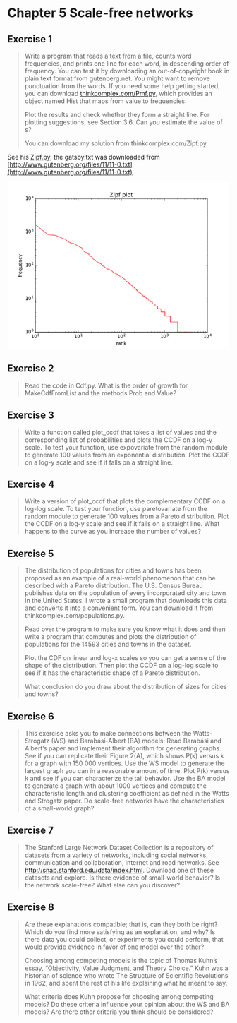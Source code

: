 # Chapter 5 Scale-free networks

## Exercise 1  
>Write a program that reads a text from a file, counts word frequencies, and prints one line for each word, in descending order of frequency. You can test it by downloading an out-of-copyright book in plain text format from gutenberg.net. You might want to remove punctuation from the words.
>If you need some help getting started, you can download [thinkcomplex.com/Pmf.py](thinkcomplex.com/Pmf.py), which provides an object named Hist that maps from value to frequencies.
>
>Plot the results and check whether they form a straight line. For plotting suggestions, see Section 3.6. Can you estimate the value of s?
>
>You can download my solution from thinkcomplex.com/Zipf.py  

See his [Zipf.py](Zipf.py), the gatsby.txt was downloaded from [http://www.gutenberg.org/files/11/11-0.txt](http://www.gutenberg.org/files/11/11-0.txt)  

![Zipf frequencies plot](ZipfPlot.png)


## Exercise 2  
>Read the code in Cdf.py. What is the order of growth for MakeCdfFromList and the methods Prob and Value?



## Exercise 3  
>Write a function called plot_ccdf that takes a list of values and the corresponding list of probabilities and plots the CCDF on a log-y scale.
>To test your function, use expovariate from the random module to generate 100 values from an exponential distribution. Plot the CCDF on a log-y scale and see if it falls on a straight line.



## Exercise 4  
>Write a version of plot_ccdf that plots the complementary CCDF on a log-log scale.
>To test your function, use paretovariate from the random module to generate 100 values from a Pareto distribution. Plot the CCDF on a log-y scale and see if it falls on a straight line. What happens to the curve as you increase the number of values?



## Exercise 5  
>The distribution of populations for cities and towns has been proposed as an example of a real-world phenomenon that can be described with a Pareto distribution.
>The U.S. Census Bureau publishes data on the population of every incorporated city and town in the United States. I wrote a small program that downloads this data and converts it into a convenient form. You can download it from thinkcomplex.com/populations.py.
>
>Read over the program to make sure you know what it does and then write a program that computes and plots the distribution of populations for the 14593 cities and towns in the dataset.
>
>Plot the CDF on linear and log-x scales so you can get a sense of the shape of the distribution. Then plot the CCDF on a log-log scale to see if it has the characteristic shape of a Pareto distribution.
>
>What conclusion do you draw about the distribution of sizes for cities and towns?



## Exercise 6  
>This exercise asks you to make connections between the Watts-Strogatz (WS) and Barabási-Albert (BA) models:
>Read Barabási and Albert’s paper and implement their algorithm for generating graphs. See if you can replicate their Figure 2(A), which shows P(k) versus k for a graph with 150 000 vertices.
>Use the WS model to generate the largest graph you can in a reasonable amount of time. Plot P(k) versus k and see if you can characterize the tail behavior.
>Use the BA model to generate a graph with about 1000 vertices and compute the characteristic length and clustering coefficient as defined in the Watts and Strogatz paper. Do scale-free networks have the characteristics of a small-world graph?



## Exercise 7  
>The Stanford Large Network Dataset Collection is a repository of datasets from a variety of networks, including social networks, communication and collaboration, Internet and road networks. See http://snap.stanford.edu/data/index.html.
>Download one of these datasets and explore. Is there evidence of small-world behavior? Is the network scale-free? What else can you discover?



## Exercise 8  
>Are these explanations compatible; that is, can they both be right? Which do you find more satisfying as an explanation, and why?
>Is there data you could collect, or experiments you could perform, that would provide evidence in favor of one model over the other?
>
>Choosing among competing models is the topic of Thomas Kuhn’s essay, “Objectivity, Value Judgment, and Theory Choice.” Kuhn was a historian of science who wrote The Structure of Scientific Revolutions in 1962, and spent the rest of his life explaining what he meant to say.
>
>What criteria does Kuhn propose for choosing among competing models? Do these criteria influence your opinion about the WS and BA models? Are there other criteria you think should be considered?



